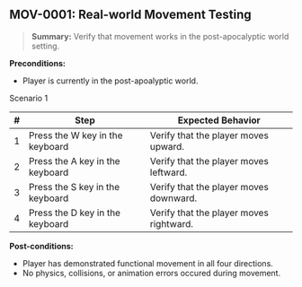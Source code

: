 ## **MOV-0001:** Real-world Movement Testing  

> **Summary:** Verify that movement works in the post-apocalyptic world setting.  <br>

**Preconditions:** 

- Player is currently in the post-apoalyptic world.

Scenario 1 

 | \# | Step | Expected Behavior | 
 |----|------|-------------------| 
 |  1 |   Press the W key in the keyboard   | Verify that the player moves upward.   | 
 |  2 |   Press the A key in the keyboard   | Verify that the player moves leftward.   | 
 |  3 |   Press the S key in the keyboard   | Verify that the player moves downward.   |  
 |  4 |   Press the D key in the keyboard   | Verify that the player moves rightward.  |

**Post-conditions:**  

 - Player has demonstrated functional movement in all four directions.
 - No physics, collisions, or animation errors occured during movement.
